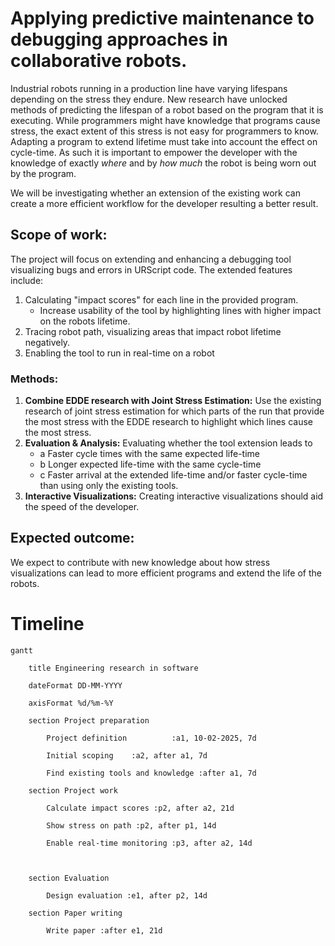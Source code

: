 # Applying predictive maintenance to debugging approaches in collaborative robots.

Industrial robots running in a production line have varying lifespans depending on the stress they endure. New research have unlocked methods of predicting the lifespan of a robot based on the program that it is executing. While programmers might have knowledge that programs cause stress, the exact extent of this stress is not easy for programmers to know.
Adapting a program to extend lifetime must take into account the effect on cycle-time. As such it is important to empower the developer with the knowledge of exactly _where_ and by _how much_ the robot is being worn out by the program.

We will be investigating whether an extension of the existing work can create a more efficient workflow for the developer resulting a better result.
## Scope of work:
The project will focus on extending and enhancing a debugging tool visualizing bugs and errors in URScript code. The extended features include: 
1. Calculating "impact scores" for each line in the provided program. 
	- Increase usability of the tool by highlighting lines with higher impact on the robots lifetime. 
2. Tracing robot path, visualizing areas that impact robot lifetime negatively. 
3. Enabling the tool to run in real-time on a robot

### Methods:
1. **Combine EDDE research with Joint Stress Estimation:** Use the existing research of joint stress estimation for which parts of the run that provide the most stress with the EDDE research to highlight which lines cause the most stress.
2. **Evaluation & Analysis:** Evaluating whether the tool extension leads to 
	- a Faster cycle times with the same expected life-time
	- b Longer expected life-time with the same cycle-time
	- c Faster arrival at the extended life-time and/or faster cycle-time than using only the existing tools.
3. **Interactive Visualizations:** Creating interactive visualizations should aid the speed of the developer.


## Expected outcome:
We expect to contribute with new knowledge about how stress visualizations can lead to more efficient programs and extend the life of the robots.


# Timeline

```graph
gantt

    title Engineering research in software

    dateFormat DD-MM-YYYY

    axisFormat %d/%m-%Y

    section Project preparation

        Project definition          :a1, 10-02-2025, 7d

        Initial scoping    :a2, after a1, 7d

        Find existing tools and knowledge :after a1, 7d

    section Project work

        Calculate impact scores :p2, after a2, 21d

        Show stress on path :p2, after p1, 14d

        Enable real-time monitoring :p3, after a2, 14d

  

    section Evaluation

        Design evaluation :e1, after p2, 14d

    section Paper writing

        Write paper :after e1, 21d
```